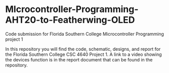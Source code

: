 # MIcrocontroller-Programming-AHT20-to-Featherwing-OLED
Code submission for Florida Southern College Microcontroller Programming project 1

In this repository you will find the code, schematic, designs, and report for the Florida Southern College CSC 4640 Project 1. A link to a video showing the devices
function is in the report document that can be found in the repository.

